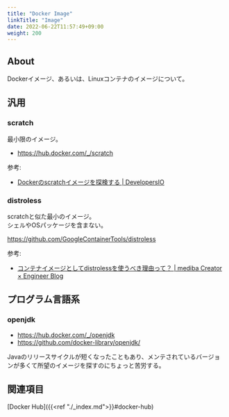 ```yaml
---
title: "Docker Image"
linkTitle: "Image"
date: 2022-06-22T11:57:49+09:00
weight: 200
---
```


## About
Dockerイメージ、あるいは、Linuxコンテナのイメージについて。

## 汎用
### scratch

最小限のイメージ。

- https://hub.docker.com/_/scratch

参考:

- [Dockerのscratchイメージを探検する | DevelopersIO](https://dev.classmethod.jp/articles/exploration-to-docker-scratch/)

### distroless

scratchと似た最小のイメージ。  
シェルやOSパッケージを含まない。

https://github.com/GoogleContainerTools/distroless

参考:

- [コンテナイメージとしてdistrolessを使うべき理由って？ | mediba Creator × Engineer Blog](https://ceblog.mediba.jp/post/662840014480326656/%E3%82%B3%E3%83%B3%E3%83%86%E3%83%8A%E3%82%A4%E3%83%A1%E3%83%BC%E3%82%B8%E3%81%A8%E3%81%97%E3%81%A6distroless%E3%82%92%E4%BD%BF%E3%81%86%E3%81%B9%E3%81%8D%E7%90%86%E7%94%B1%E3%81%A3%E3%81%A6)

## プログラム言語系
### openjdk

- https://hub.docker.com/_/openjdk
- https://github.com/docker-library/openjdk/

Javaのリリースサイクルが短くなったこともあり、メンテされているバージョンが多くて所望のイメージを探すのにちょっと苦労する。

## 関連項目

[Docker Hub]({{<ref "./_index.md">}}#docker-hub)
